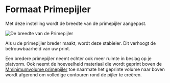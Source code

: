 Formaat Primepijler
====
Met deze instelling wordt de breedte van de primepijler aangepast.

![De breedte van de Primepijler](../../../articles/images/prime_tower.svg)

Als u de primepijler breder maakt, wordt deze stabieler. Dit verhoogt de betrouwbaarheid van uw print.

Een bredere primepijler neemt echter ook meer ruimte in beslag op je platvorm. Ook neemt de hoeveelheid materiaal die wordt geprint boven de  [Mminimumvolume primepijler](prime_tower_min_volume.md) toe naarmate het geprinte volume naar boven wordt afgerond om volledige contouren rond de pijler te creëren.